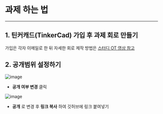 # 과제 하는 법
---
## 1. 틴커캐드(TinkerCad) 가입 후 과제 회로 만들기
가입은 각자 이메일로 한 뒤 자세한 회로 제작 방법은
[스터디 OT 영상 참고](https://youtu.be/W2IIRDrbVjw?t=1422)

## 2. 공개범위 설정하기
![image](https://user-images.githubusercontent.com/77739745/230731522-15a57e7e-d921-41cf-ae89-b6cb72db8b7e.png)
- __공개 여부 변경__ 클릭

![image](https://user-images.githubusercontent.com/77739745/230731547-88060d57-dcf4-47c0-9d9a-fb36c70ba934.png)
- __공개__ 로 변경 후 __링크 복사__ 하여 깃허브에 링크 붙여넣기
